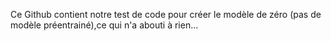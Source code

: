 Ce Github contient notre test de code pour créer le modèle de zéro (pas de modèle préentrainé),ce qui n'a abouti à rien...
